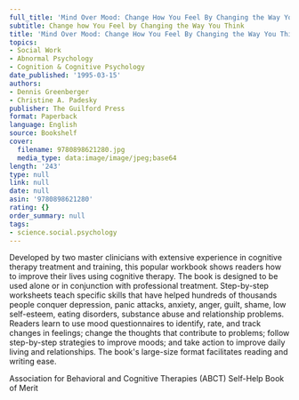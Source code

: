 ```yaml
---
full_title: 'Mind Over Mood: Change How You Feel By Changing the Way You Think'
subtitle: Change how You Feel by Changing the Way You Think
title: 'Mind Over Mood: Change How You Feel By Changing the Way You Think'
topics:
- Social Work
- Abnormal Psychology
- Cognition & Cognitive Psychology
date_published: '1995-03-15'
authors:
- Dennis Greenberger
- Christine A. Padesky
publisher: The Guilford Press
format: Paperback
language: English
source: Bookshelf
cover:
  filename: 9780898621280.jpg
  media_type: data:image/image/jpeg;base64
length: '243'
type: null
link: null
date: null
asin: '9780898621280'
rating: {}
order_summary: null
tags:
- science.social.psychology
---
```

Developed by two master clinicians with extensive experience in cognitive therapy treatment and training, this popular workbook shows readers how to improve their lives using cognitive therapy. The book is designed to be used alone or in conjunction with professional treatment. Step-by-step worksheets teach specific skills that have helped hundreds of thousands people conquer depression, panic attacks, anxiety, anger, guilt, shame, low self-esteem, eating disorders, substance abuse and relationship problems. Readers learn to use mood questionnaires to identify, rate, and track changes in feelings; change the thoughts that contribute to problems; follow step-by-step strategies to improve moods; and take action to improve daily living and relationships. The book's large-size format facilitates reading and writing ease.

Association for Behavioral and Cognitive Therapies (ABCT) Self-Help Book of Merit
